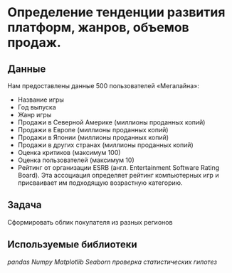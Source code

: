 # Определение тенденции развития платформ, жанров, объемов продаж. 

## Данные

Нам предоставлены данные 500 пользователей «Мегалайна»:
- Название игры
- Год выпуска
- Жанр игры
- Продажи в Северной Америке (миллионы проданных копий)
- Продажи в Европе (миллионы проданных копий)
- Продажи в Японии (миллионы проданных копий)
- Продажи в других странах (миллионы проданных копий)
- Оценка критиков (максимум 100)
- Оценка пользователей (максимум 10)
- Рейтинг от организации ESRB (англ. Entertainment Software Rating Board). Эта ассоциация определяет рейтинг компьютерных игр и присваивает им подходящую возрастную категорию.

## Задача

Сформировать облик покупателя из разных регионов


## Используемые библиотеки
*pandas* *Numpy* *Matplotlib* *Seaborn* *проверка статистических гипотез*
